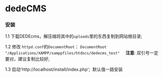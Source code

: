 # dedeCMS

### 安装

1.1 下载DEDEcms，解压缩将其中的`uploads`里的东西复制到网站根目录;

1.2 修改 `httpd.conf`的`DocumentRoot`： `DocumentRoot "/Applications/XAMPP/xamppfiles/htdocs/dedecms_test" `
    **注意**: 双引号一定要对，建议复制比较好;
    
1.3 启动'http://localhost/install/index.php';  默认值一路安装
